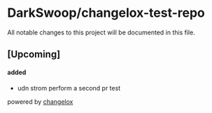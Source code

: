 # DarkSwoop/changelox-test-repo

All notable changes to this project will be documented in this file.

## [Upcoming]

#### added

-   udn strom
    perform a second pr test





powered by [changelox](https://changelox.com)

